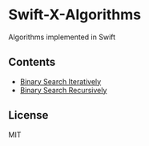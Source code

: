 # Swift-X-Algorithms

Algorithms implemented in Swift

## Contents

- [Binary Search Iteratively](01-BinarySearch-Iteratively)
- [Binary Search Recursively](02-BinarySearch-Recursively)

## License

MIT
